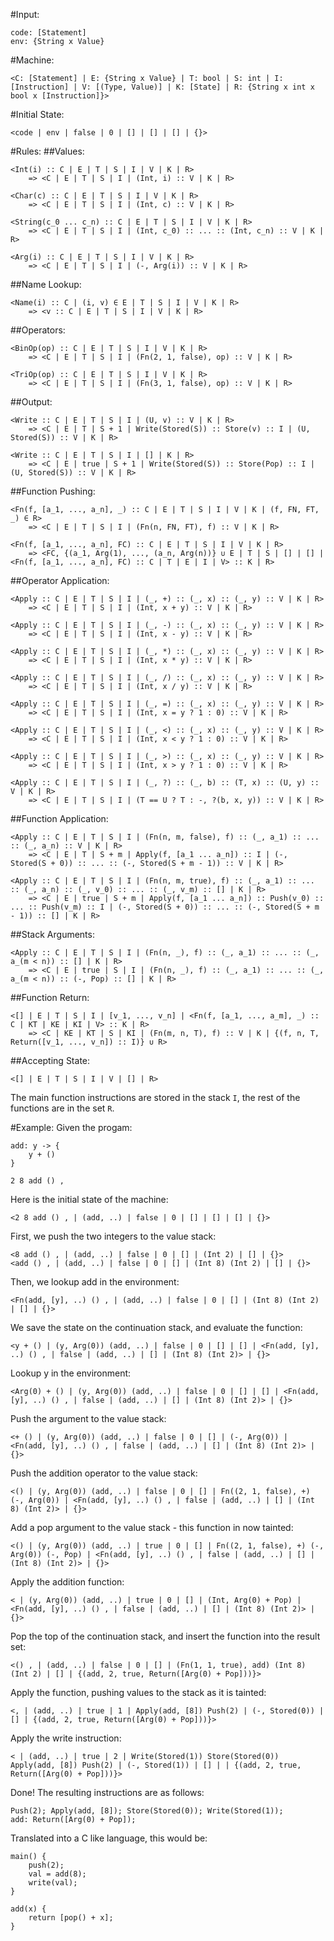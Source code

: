 #Input:
```
code: [Statement]
env: {String x Value}
```

#Machine:
```
<C: [Statement] | E: {String x Value} | T: bool | S: int | I: [Instruction] | V: [(Type, Value)] | K: [State] | R: {String x int x bool x [Instruction]}>
```

#Initial State:
```
<code | env | false | 0 | [] | [] | [] | {}>
```

#Rules:
##Values:
```
<Int(i) :: C | E | T | S | I | V | K | R> 
	=> <C | E | T | S | I | (Int, i) :: V | K | R>
	
<Char(c) :: C | E | T | S | I | V | K | R> 
	=> <C | E | T | S | I | (Int, c) :: V | K | R>
	
<String(c_0 ... c_n) :: C | E | T | S | I | V | K | R> 
	=> <C | E | T | S | I | (Int, c_0) :: ... :: (Int, c_n) :: V | K | R>
	
<Arg(i) :: C | E | T | S | I | V | K | R>
	=> <C | E | T | S | I | (-, Arg(i)) :: V | K | R>
```

##Name Lookup:
```
<Name(i) :: C | (i, v) ∈ E | T | S | I | V | K | R> 
	=> <v :: C | E | T | S | I | V | K | R>
```

##Operators:
```
<BinOp(op) :: C | E | T | S | I | V | K | R> 
	=> <C | E | T | S | I | (Fn(2, 1, false), op) :: V | K | R>
	
<TriOp(op) :: C | E | T | S | I | V | K | R> 
	=> <C | E | T | S | I | (Fn(3, 1, false), op) :: V | K | R>
```

##Output:
```
<Write :: C | E | T | S | I | (U, v) :: V | K | R>
	=> <C | E | T | S + 1 | Write(Stored(S)) :: Store(v) :: I | (U, Stored(S)) :: V | K | R>
	
<Write :: C | E | T | S | I | [] | K | R>
	=> <C | E | true | S + 1 | Write(Stored(S)) :: Store(Pop) :: I | (U, Stored(S)) :: V | K | R>
```

##Function Pushing:
```
<Fn(f, [a_1, ..., a_n], _) :: C | E | T | S | I | V | K | (f, FN, FT, _) ∈ R>
	=> <C | E | T | S | I | (Fn(n, FN, FT), f) :: V | K | R>
	
<Fn(f, [a_1, ..., a_n], FC) :: C | E | T | S | I | V | K | R>
	=> <FC, {(a_1, Arg(1), ..., (a_n, Arg(n))} ∪ E | T | S | [] | [] | <Fn(f, [a_1, ..., a_n], FC) :: C | T | E | I | V> :: K | R>
```

##Operator Application:
```
<Apply :: C | E | T | S | I | (_, +) :: (_, x) :: (_, y) :: V | K | R>
	=> <C | E | T | S | I | (Int, x + y) :: V | K | R>
	
<Apply :: C | E | T | S | I | (_, -) :: (_, x) :: (_, y) :: V | K | R>
	=> <C | E | T | S | I | (Int, x - y) :: V | K | R>
	
<Apply :: C | E | T | S | I | (_, *) :: (_, x) :: (_, y) :: V | K | R>
	=> <C | E | T | S | I | (Int, x * y) :: V | K | R>

<Apply :: C | E | T | S | I | (_, /) :: (_, x) :: (_, y) :: V | K | R>
	=> <C | E | T | S | I | (Int, x / y) :: V | K | R>

<Apply :: C | E | T | S | I | (_, =) :: (_, x) :: (_, y) :: V | K | R>
	=> <C | E | T | S | I | (Int, x = y ? 1 : 0) :: V | K | R>

<Apply :: C | E | T | S | I | (_, <) :: (_, x) :: (_, y) :: V | K | R>
	=> <C | E | T | S | I | (Int, x < y ? 1 : 0) :: V | K | R>

<Apply :: C | E | T | S | I | (_, >) :: (_, x) :: (_, y) :: V | K | R>
	=> <C | E | T | S | I | (Int, x > y ? 1 : 0) :: V | K | R>
	
<Apply :: C | E | T | S | I | (_, ?) :: (_, b) :: (T, x) :: (U, y) :: V | K | R>
	=> <C | E | T | S | I | (T == U ? T : -, ?(b, x, y)) :: V | K | R>  
```

##Function Application:
```
<Apply :: C | E | T | S | I | (Fn(n, m, false), f) :: (_, a_1) :: ... :: (_, a_n) :: V | K | R> 
	=> <C | E | T | S + m | Apply(f, [a_1 ... a_n]) :: I | (-, Stored(S + 0)) :: ... :: (-, Stored(S + m - 1)) :: V | K | R>

<Apply :: C | E | T | S | I | (Fn(n, m, true), f) :: (_, a_1) :: ... :: (_, a_n) :: (_, v_0) :: ... :: (_, v_m) :: [] | K | R> 
	=> <C | E | true | S + m | Apply(f, [a_1 ... a_n]) :: Push(v_0) :: ... :: Push(v_m) :: I | (-, Stored(S + 0)) :: ... :: (-, Stored(S + m - 1)) :: [] | K | R>
```

##Stack Arguments:
```
<Apply :: C | E | T | S | I | (Fn(n, _), f) :: (_, a_1) :: ... :: (_, a_(m < n)) :: [] | K | R>
	=> <C | E | true | S | I | (Fn(n, _), f) :: (_, a_1) :: ... :: (_, a_(m < n)) :: (-, Pop) :: [] | K | R>
```

##Function Return:
```
<[] | E | T | S | I | [v_1, ..., v_n] | <Fn(f, [a_1, ..., a_m], _) :: C | KT | KE | KI | V> :: K | R>
	=> <C | KE | KT | S | KI | (Fn(m, n, T), f) :: V | K | {(f, n, T, Return([v_1, ..., v_n]) :: I)} ∪ R>
```

##Accepting State:
```
<[] | E | T | S | I | V | [] | R> 
```

The main function instructions are stored in the stack ```I```, the rest of the functions are in the set ```R```.

#Example:
Given the progam:
```
add: y -> {
	y + ()
}

2 8 add () ,
```

Here is the initial state of the machine:
```
<2 8 add () , | (add, ..) | false | 0 | [] | [] | [] | {}>
```


First, we push the two integers to the value stack:
```
<8 add () , | (add, ..) | false | 0 | [] | (Int 2) | [] | {}>
<add () , | (add, ..) | false | 0 | [] | (Int 8) (Int 2) | [] | {}>
```

Then, we lookup add in the environment:
```
<Fn(add, [y], ..) () , | (add, ..) | false | 0 | [] | (Int 8) (Int 2) | [] | {}>
```

We save the state on the continuation stack, and evaluate the function:
```
<y + () | (y, Arg(0)) (add, ..) | false | 0 | [] | [] | <Fn(add, [y], ..) () , | false | (add, ..) | [] | (Int 8) (Int 2)> | {}>
```

Lookup y in the environment:
```
<Arg(0) + () | (y, Arg(0)) (add, ..) | false | 0 | [] | [] | <Fn(add, [y], ..) () , | false | (add, ..) | [] | (Int 8) (Int 2)> | {}>
```

Push the argument to the value stack:
```
<+ () | (y, Arg(0)) (add, ..) | false | 0 | [] | (-, Arg(0)) | <Fn(add, [y], ..) () , | false | (add, ..) | [] | (Int 8) (Int 2)> | {}>
```

Push the addition operator to the value stack:
```
<() | (y, Arg(0)) (add, ..) | false | 0 | [] | Fn((2, 1, false), +) (-, Arg(0)) | <Fn(add, [y], ..) () , | false | (add, ..) | [] | (Int 8) (Int 2)> | {}>
```

Add a pop argument to the value stack - this function in now tainted:
```
<() | (y, Arg(0)) (add, ..) | true | 0 | [] | Fn((2, 1, false), +) (-, Arg(0)) (-, Pop) | <Fn(add, [y], ..) () , | false | (add, ..) | [] | (Int 8) (Int 2)> | {}>
```

Apply the addition function:
```
< | (y, Arg(0)) (add, ..) | true | 0 | [] | (Int, Arg(0) + Pop) | <Fn(add, [y], ..) () , | false | (add, ..) | [] | (Int 8) (Int 2)> | {}>
```

Pop the top of the continuation stack, and insert the function into the result set:
```
<() , | (add, ..) | false | 0 | [] | (Fn(1, 1, true), add) (Int 8) (Int 2) | [] | {(add, 2, true, Return([Arg(0) + Pop]))}>
```

Apply the function, pushing values to the stack as it is tainted:
```
<, | (add, ..) | true | 1 | Apply(add, [8]) Push(2) | (-, Stored(0)) | [] | {(add, 2, true, Return([Arg(0) + Pop]))}>
```

Apply the write instruction:
```
< | (add, ..) | true | 2 | Write(Stored(1)) Store(Stored(0)) Apply(add, [8]) Push(2) | (-, Stored(1)) | [] | | {(add, 2, true, Return([Arg(0) + Pop]))}>
```

Done! The resulting instructions are as follows:
```
Push(2); Apply(add, [8]); Store(Stored(0)); Write(Stored(1));
add: Return([Arg(0) + Pop]);
```

Translated into a C like language, this would be:
```
main() {
	push(2);
	val = add(8);
	write(val);
}

add(x) {
	return [pop() + x];
}
```
